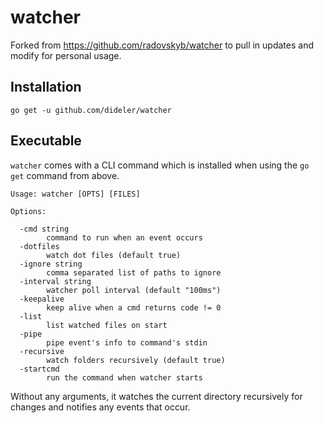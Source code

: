 # watcher

Forked from https://github.com/radovskyb/watcher to pull in updates and modify for personal usage.

## Installation

```shell
go get -u github.com/dideler/watcher
```

## Executable

`watcher` comes with a CLI command which is installed when using the `go get` command from above.

```
Usage: watcher [OPTS] [FILES]

Options:

  -cmd string
    	command to run when an event occurs
  -dotfiles
    	watch dot files (default true)
  -ignore string
        comma separated list of paths to ignore
  -interval string
    	watcher poll interval (default "100ms")
  -keepalive
    	keep alive when a cmd returns code != 0
  -list
    	list watched files on start
  -pipe
    	pipe event's info to command's stdin
  -recursive
    	watch folders recursively (default true)
  -startcmd
    	run the command when watcher starts
```

Without any arguments, it watches the current directory recursively for changes and notifies any events that occur.